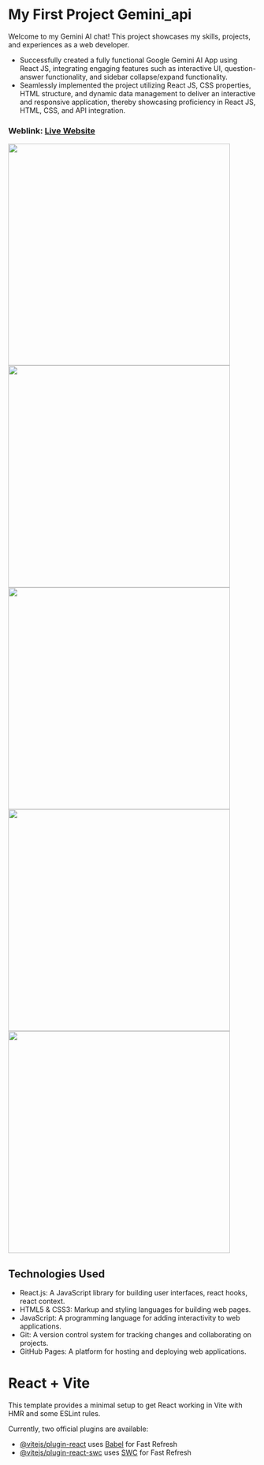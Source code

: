 # My First Project Gemini_api
Welcome to my Gemini AI chat! This project showcases my skills, projects, and experiences as a web developer.
- Successfully created a fully functional Google Gemini AI App using React JS, integrating engaging features such as interactive UI, question-answer functionality, and sidebar collapse/expand functionality.
- Seamlessly implemented the project utilizing React JS, CSS properties, HTML structure, and dynamic data management to deliver an interactive and responsive application, thereby showcasing proficiency in React JS, HTML, CSS, and API integration.

### Weblink: [Live Website](https://clever-frangipane-afef7d.netlify.app/)

<img width="450px;" src="https://github.com/Mohammed-imran-arif/assets/blob/main/gemini_photo/Screenshot from 2024-06-04 19-00-55.png"/>
<img width="450px;" src="https://github.com/Mohammed-imran-arif/assets/blob/main/gemini_photo/Screenshot%20from%202024-06-04%2018-09-49.png"/>
<img width="450px;" src="https://github.com/Mohammed-imran-arif/assets/blob/main/gemini_photo/Screenshot%20from%202024-06-04%2016-40-11.png"/>
<img width="450px;" src="https://github.com/Mohammed-imran-arif/assets/blob/main/gemini_photo/Screenshot%20from%202024-06-04%2018-09-35.png"/>
<img width="450px;" src="https://github.com/Mohammed-imran-arif/assets/blob/main/gemini_photo/Screenshot%20from%202024-06-04%2018-24-53.png"/>

## Technologies Used
- React.js: A JavaScript library for building user interfaces, react hooks, react context.
- HTML5 & CSS3: Markup and styling languages for building web pages.
- JavaScript: A programming language for adding interactivity to web applications.
- Git: A version control system for tracking changes and collaborating on projects.
- GitHub Pages: A platform for hosting and deploying web applications.

# React + Vite

This template provides a minimal setup to get React working in Vite with HMR and some ESLint rules.

Currently, two official plugins are available:

- [@vitejs/plugin-react](https://github.com/vitejs/vite-plugin-react/blob/main/packages/plugin-react/README.md) uses [Babel](https://babeljs.io/) for Fast Refresh
- [@vitejs/plugin-react-swc](https://github.com/vitejs/vite-plugin-react-swc) uses [SWC](https://swc.rs/) for Fast Refresh

